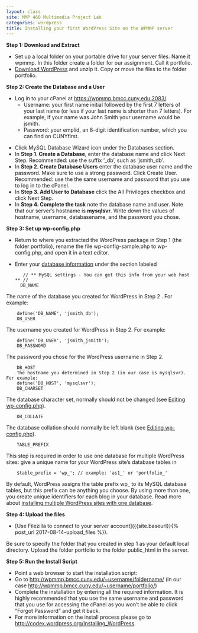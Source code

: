 ```yaml
---
layout: class
site: MMP 460 Multimedia Project Lab
categories: wordpress
title: Installing your first WordPress Site on the WPMMP server
---
```

**Step 1: Download and Extract**

- Set up a local folder on your portable drive for your server files. Name it wpmmp.
In this folder create a folder for our assignment. Call it portfolio.
- [Download WordPress](http://wordpress.org/download/) and unzip it. Copy or move the files to the folder portfolio.

**Step 2: Create the Database and a User**

* Log in to your cPanel at https://wpmmp.bmcc.cuny.edu:2083/. 
    - Username: your first name initial followed by the first 7 letters of your last name (or less if your last name is shorter than 7 letters). For example, if your name was John Smith your username would be jsmith.
   - Password: your emplid, an 8-digit identification number, which you can find on CUNYfirst.
- Click MySQL Database Wizard icon under the Databases section.
- In **Step 1. Create a Database**, enter the database name and click Next Step. Recommended: use the suffix ‘_db’, such as ‘jsmith_db’.
- In **Step 2. Create Database Users** enter the database user name and the password. Make sure to use a strong password. Click Create User. Recommended: use the the same username and password that you use to log in to the cPanel.
- In **Step 3. Add User to Database** click the All Privileges checkbox and click Next Step.
- In **Step 4. Complete the task** note the database name and user. Note that our server’s hostname is **mysqlsvr**. Write down the values of hostname, username, databasename, and the password you chose.

**Step 3: Set up wp-config.php**

- Return to where you extracted the WordPress package in Step 1 (the folder portfolio), rename the file wp-config-sample.php to wp-config.php, and open it in a text editor.
- Enter your [database information](https://codex.wordpress.org/Editing_wp-config.php#Configure_Database_Settings) under the section labeled

         // ** MySQL settings - You can get this info from your web host ** //
        DB_NAME 
        
The name of the database you created for WordPress in Step 2 . For example:

        define('DB_NAME', 'jsmith_db');
        DB_USER 
        
The username you created for WordPress in Step 2. For example:

        define('DB_USER', 'jsmith_jsmith');
        DB_PASSWORD 
        
The password you chose for the WordPress username in Step 2.

        DB_HOST 
        The hostname you determined in Step 2 (in our case is mysqlsvr). For example:
        define('DB_HOST', 'mysqlsvr');
        DB_CHARSET 

The database character set, normally should not be changed (see [Editing wp-config.php](https://codex.wordpress.org/Editing_wp-config.php)).

        DB_COLLATE 

The database collation should normally be left blank (see [Editing wp-config.php](https://codex.wordpress.org/Editing_wp-config.php)).
        
        TABLE_PREFIX
        
This step is required in order to use one database for multiple WordPress sites: give a unique name for your WordPress site’s database tables in

        $table_prefix = 'wp_'; // example: 'as1_' or 'portfolio_'

By default, WordPress assigns the table prefix wp_ to its MySQL database tables, but this prefix can be anything you choose. By using more than one, you create unique identifiers for each blog in your database. Read more about [installing multiple WordPress sites with one database](https://codex.wordpress.org/Installing_Multiple_Blogs).

**Step 4: Upload the files**

- [Use Filezilla to connect to your server account]({{site.baseurl}}{% post_url 2017-08-14-upload_files %}).

 Be sure to specify the folder that you created in step 1 as your default local directory.
Upload the folder portfolio to the folder public_html in the server.

**Step 5: Run the Install Script**

- Point a web browser to start the installation script:
- Go to http://wpmmp.bmcc.cuny.edu/~username/foldername/ (in our case http://wpmmp.bmcc.cuny.edu/~username/portfolio/)
- Complete the installation by entering all the required information. It is highly recommended that you use the same username and password that you use for accessing the cPanel as you won’t be able to click “Forgot Password” and get it back.
- For more information on the install process please go to http://codex.wordpress.org/Installing_WordPress.
